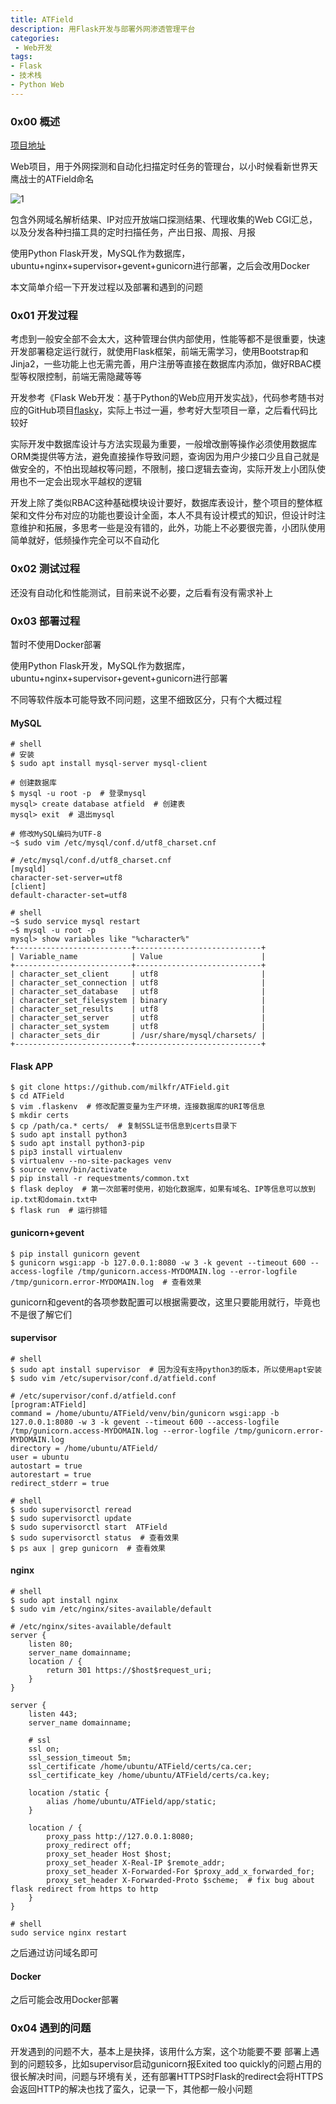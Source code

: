 ```yaml
---
title: ATField
description: 用Flask开发与部署外网渗透管理平台
categories:
 - Web开发
tags:
- Flask
- 技术栈
- Python Web
---
```


### 0x00 概述
[项目地址](https://github.com/milkfr/ATField)

Web项目，用于外网探测和自动化扫描定时任务的管理台，以小时候看新世界天鹰战士的ATField命名

![1](https://milkfr.github.io/assets/images/posts/2018-09-11-atfield/1.png)

包含外网域名解析结果、IP对应开放端口探测结果、代理收集的Web CGI汇总，以及分发各种扫描工具的定时扫描任务，产出日报、周报、月报

使用Python Flask开发，MySQL作为数据库，ubuntu+nginx+supervisor+gevent+gunicorn进行部署，之后会改用Docker

本文简单介绍一下开发过程以及部署和遇到的问题


### 0x01 开发过程
考虑到一般安全部不会太大，这种管理台供内部使用，性能等都不是很重要，快速开发部署稳定运行就行，就使用Flask框架，前端无需学习，使用Bootstrap和Jinja2，一些功能上也无需完善，用户注册等直接在数据库内添加，做好RBAC模型等权限控制，前端无需隐藏等等

开发参考《Flask Web开发：基于Python的Web应用开发实战》，代码参考随书对应的GitHub项目[flasky](https://github.com/miguelgrinberg/flasky)，实际上书过一遍，参考好大型项目一章，之后看代码比较好

实际开发中数据库设计与方法实现最为重要，一般增改删等操作必须使用数据库ORM类提供等方法，避免直接操作导致问题，查询因为用户少接口少且自己就是做安全的，不怕出现越权等问题，不限制，接口逻辑去查询，实际开发上小团队使用也不一定会出现水平越权的逻辑

开发上除了类似RBAC这种基础模块设计要好，数据库表设计，整个项目的整体框架和文件分布对应的功能也要设计全面，本人不具有设计模式的知识，但设计时注意维护和拓展，多思考一些是没有错的，此外，功能上不必要很完善，小团队使用简单就好，低频操作完全可以不自动化

### 0x02 测试过程
还没有自动化和性能测试，目前来说不必要，之后看有没有需求补上

### 0x03 部署过程
暂时不使用Docker部署

使用Python Flask开发，MySQL作为数据库，ubuntu+nginx+supervisor+gevent+gunicorn进行部署

不同等软件版本可能导致不同问题，这里不细致区分，只有个大概过程

#### MySQL
```
# shell
# 安装
$ sudo apt install mysql-server mysql-client

# 创建数据库
$ mysql -u root -p  # 登录mysql
mysql> create database atfield  # 创建表
mysql> exit  # 退出mysql

# 修改MySQL编码为UTF-8
~$ sudo vim /etc/mysql/conf.d/utf8_charset.cnf

# /etc/mysql/conf.d/utf8_charset.cnf
[mysqld]
character-set-server=utf8
[client]
default-character-set=utf8

# shell
~$ sudo service mysql restart
~$ mysql -u root -p
mysql> show variables like "%character%"
+--------------------------+----------------------------+
| Variable_name            | Value                      |
+--------------------------+----------------------------+
| character_set_client     | utf8                       |
| character_set_connection | utf8                       |
| character_set_database   | utf8                       |
| character_set_filesystem | binary                     |
| character_set_results    | utf8                       |
| character_set_server     | utf8                       |
| character_set_system     | utf8                       |
| character_sets_dir       | /usr/share/mysql/charsets/ |
+--------------------------+----------------------------+ 
```

#### Flask APP
```
$ git clone https://github.com/milkfr/ATField.git
$ cd ATField
$ vim .flaskenv  # 修改配置变量为生产环境，连接数据库的URI等信息
$ mkdir certs
$ cp /path/ca.* certs/  # 复制SSL证书信息到certs目录下
$ sudo apt install python3
$ sudo apt install python3-pip
$ pip3 install virtualenv
$ virtualenv --no-site-packages venv
$ source venv/bin/activate
$ pip install -r requestments/common.txt
$ flask deploy  # 第一次部署时使用，初始化数据库，如果有域名、IP等信息可以放到ip.txt和domain.txt中
$ flask run  # 运行排错
```

#### gunicorn+gevent
```
$ pip install gunicorn gevent
$ gunicorn wsgi:app -b 127.0.0.1:8080 -w 3 -k gevent --timeout 600 --access-logfile /tmp/gunicorn.access-MYDOMAIN.log --error-logfile /tmp/gunicorn.error-MYDOMAIN.log  # 查看效果
```

gunicorn和gevent的各项参数配置可以根据需要改，这里只要能用就行，毕竟也不是很了解它们

#### supervisor
```
# shell
$ sudo apt install supervisor  # 因为没有支持python3的版本，所以使用apt安装
$ sudo vim /etc/supervisor/conf.d/atfield.conf

# /etc/supervisor/conf.d/atfield.conf
[program:ATField]
command = /home/ubuntu/ATField/venv/bin/gunicorn wsgi:app -b 127.0.0.1:8080 -w 3 -k gevent --timeout 600 --access-logfile /tmp/gunicorn.access-MYDOMAIN.log --error-logfile /tmp/gunicorn.error-MYDOMAIN.log
directory = /home/ubuntu/ATField/
user = ubuntu
autostart = true
autorestart = true
redirect_stderr = true

# shell
$ sudo supervisorctl reread
$ sudo supervisorctl update
$ sudo supervisorctl start  ATField
$ sudo supervisorctl status  # 查看效果
$ ps aux | grep gunicorn  # 查看效果
```

#### nginx
```
# shell
$ sudo apt install nginx
$ sudo vim /etc/nginx/sites-available/default

# /etc/nginx/sites-available/default
server {
    listen 80;
    server_name domainname;
    location / {
        return 301 https://$host$request_uri;
    }
}

server {
    listen 443;
    server_name domainname;

    # ssl
    ssl on;
    ssl_session_timeout 5m;
    ssl_certificate /home/ubuntu/ATField/certs/ca.cer;
    ssl_certificate_key /home/ubuntu/ATField/certs/ca.key;

    location /static {
        alias /home/ubuntu/ATField/app/static;
    }

    location / {
        proxy_pass http://127.0.0.1:8080;
        proxy_redirect off;
        proxy_set_header Host $host;
        proxy_set_header X-Real-IP $remote_addr;
        proxy_set_header X-Forwarded-For $proxy_add_x_forwarded_for;
        proxy_set_header X-Forwarded-Proto $scheme;  # fix bug about flask redirect from https to http
    }
}

# shell
sudo service nginx restart
```

之后通过访问域名即可

#### Docker
之后可能会改用Docker部署

### 0x04 遇到的问题
开发遇到的问题不大，基本上是抉择，该用什么方案，这个功能要不要
部署上遇到的问题较多，比如supervisor启动gunicorn报Exited too quickly的问题占用的很长解决时间，问题与环境有关，还有部署HTTPS时Flask的redirect会将HTTPS会返回HTTP的解决也找了蛮久，记录一下，其他都一般小问题
